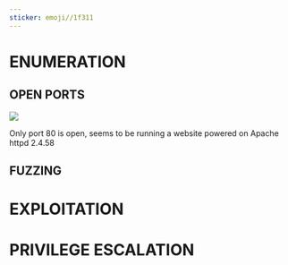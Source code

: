 ```yaml
---
sticker: emoji//1f311
---
```


# ENUMERATION


## OPEN PORTS


![](images/Pasted%20image%2020241101141638.png)

Only port 80 is open, seems to be running a website powered on Apache httpd 2.4.58


## FUZZING


# EXPLOITATION


# PRIVILEGE ESCALATION



